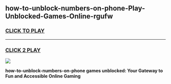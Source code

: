 
## how-to-unblock-numbers-on-phone-Play-Unblocked-Games-Online-rgufw
<h3>
<a href="https://premium76.site?title=how-to-unblock-numbers-on-phone&ref=25A">CLICK TO PLAY</a></h3>
<hr>

<h3>
<a href="https://premium76.site?title=how-to-unblock-numbers-on-phone&ref=25A">CLICK 2 PLAY</a>
  
</h3>

<a href="https://premium76.site?title=how-to-unblock-numbers-on-phone&ref=25A"><img src="https://clearcache.store/games.png"></a>


**how-to-unblock-numbers-on-phone games unblocked: Your Gateway to Fun and Accessible Online Gaming**
